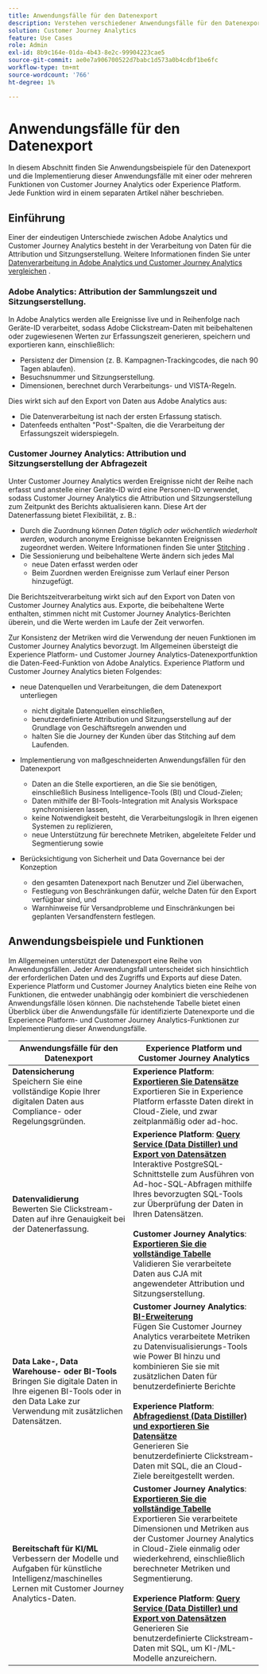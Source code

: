 ```yaml
---
title: Anwendungsfälle für den Datenexport
description: Verstehen verschiedener Anwendungsfälle für den Datenexport zum Customer Journey Analytics
solution: Customer Journey Analytics
feature: Use Cases
role: Admin
exl-id: 8b9c164e-01da-4b43-8e2c-99904223cae5
source-git-commit: ae0e7a906700522d7babc1d573a0b4cdbf1be6fc
workflow-type: tm+mt
source-wordcount: '766'
ht-degree: 1%

---
```


# Anwendungsfälle für den Datenexport

In diesem Abschnitt finden Sie Anwendungsbeispiele für den Datenexport und die Implementierung dieser Anwendungsfälle mit einer oder mehreren Funktionen von Customer Journey Analytics oder Experience Platform. Jede Funktion wird in einem separaten Artikel näher beschrieben.

## Einführung

Einer der eindeutigen Unterschiede zwischen Adobe Analytics und Customer Journey Analytics besteht in der Verarbeitung von Daten für die Attribution und Sitzungserstellung. Weitere Informationen finden Sie unter [Datenverarbeitung in Adobe Analytics und Customer Journey Analytics vergleichen](/help/getting-started/aa-vs-cja/data-processing-comparisons.md) .

### Adobe Analytics: Attribution der Sammlungszeit und Sitzungserstellung.

In Adobe Analytics werden alle Ereignisse live und in Reihenfolge nach Geräte-ID verarbeitet, sodass Adobe Clickstream-Daten mit beibehaltenen oder zugewiesenen Werten zur Erfassungszeit generieren, speichern und exportieren kann, einschließlich:

* Persistenz der Dimension (z. B. Kampagnen-Trackingcodes, die nach 90 Tagen ablaufen).
* Besuchsnummer und Sitzungserstellung.
* Dimensionen, berechnet durch Verarbeitungs- und VISTA-Regeln.

Dies wirkt sich auf den Export von Daten aus Adobe Analytics aus:

* Die Datenverarbeitung ist nach der ersten Erfassung statisch.
* Datenfeeds enthalten &quot;Post&quot;-Spalten, die die Verarbeitung der Erfassungszeit widerspiegeln.


### Customer Journey Analytics: Attribution und Sitzungserstellung der Abfragezeit

Unter Customer Journey Analytics werden Ereignisse nicht der Reihe nach erfasst und anstelle einer Geräte-ID wird eine Personen-ID verwendet, sodass Customer Journey Analytics die Attribution und Sitzungserstellung zum Zeitpunkt des Berichts aktualisieren kann. Diese Art der Datenerfassung bietet Flexibilität, z. B.:

* Durch die Zuordnung können _Daten täglich oder wöchentlich wiederholt werden_, wodurch anonyme Ereignisse bekannten Ereignissen zugeordnet werden. Weitere Informationen finden Sie unter [Stitching](../../stitching/overview.md) .
* Die Sessionierung und beibehaltene Werte ändern sich jedes Mal
   * neue Daten erfasst werden oder
   * Beim Zuordnen werden Ereignisse zum Verlauf einer Person hinzugefügt.

Die Berichtszeitverarbeitung wirkt sich auf den Export von Daten von Customer Journey Analytics aus. Exporte, die beibehaltene Werte enthalten, stimmen nicht mit Customer Journey Analytics-Berichten überein, und die Werte werden im Laufe der Zeit verworfen.

Zur Konsistenz der Metriken wird die Verwendung der neuen Funktionen im Customer Journey Analytics bevorzugt. Im Allgemeinen übersteigt die Experience Platform- und Customer Journey Analytics-Datenexportfunktion die Daten-Feed-Funktion von Adobe Analytics. Experience Platform und Customer Journey Analytics bieten Folgendes:

* neue Datenquellen und Verarbeitungen, die dem Datenexport unterliegen

   * nicht digitale Datenquellen einschließen,
   * benutzerdefinierte Attribution und Sitzungserstellung auf der Grundlage von Geschäftsregeln anwenden und
   * halten Sie die Journey der Kunden über das Stitching auf dem Laufenden.

* Implementierung von maßgeschneiderten Anwendungsfällen für den Datenexport

   * Daten an die Stelle exportieren, an die Sie sie benötigen, einschließlich Business Intelligence-Tools (BI) und Cloud-Zielen;
   * Daten mithilfe der BI-Tools-Integration mit Analysis Workspace synchronisieren lassen,
   * keine Notwendigkeit besteht, die Verarbeitungslogik in Ihren eigenen Systemen zu replizieren,
   * neue Unterstützung für berechnete Metriken, abgeleitete Felder und Segmentierung sowie

* Berücksichtigung von Sicherheit und Data Governance bei der Konzeption

   * den gesamten Datenexport nach Benutzer und Ziel überwachen,
   * Festlegung von Beschränkungen dafür, welche Daten für den Export verfügbar sind, und
   * Warnhinweise für Versandprobleme und Einschränkungen bei geplanten Versandfenstern festlegen.


## Anwendungsbeispiele und Funktionen

Im Allgemeinen unterstützt der Datenexport eine Reihe von Anwendungsfällen. Jeder Anwendungsfall unterscheidet sich hinsichtlich der erforderlichen Daten und des Zugriffs und Exports auf diese Daten. Experience Platform und Customer Journey Analytics bieten eine Reihe von Funktionen, die entweder unabhängig oder kombiniert die verschiedenen Anwendungsfälle lösen können. Die nachstehende Tabelle bietet einen Überblick über die Anwendungsfälle für identifizierte Datenexporte und die Experience Platform- und Customer Journey Analytics-Funktionen zur Implementierung dieser Anwendungsfälle.

| Anwendungsfälle für den Datenexport | Experience Platform und Customer Journey Analytics |
|---|---|
| **Datensicherung**<br/> Speichern Sie eine vollständige Kopie Ihrer digitalen Daten aus Compliance- oder Regelungsgründen. | **Experience Platform**: [**Exportieren Sie Datensätze**](export-datasets.md)<br/> Exportieren Sie in Experience Platform erfasste Daten direkt in Cloud-Ziele, und zwar zeitplanmäßig oder ad-hoc. |
| **Datenvalidierung**<br/> Bewerten Sie Clickstream-Daten auf ihre Genauigkeit bei der Datenerfassung. | **Experience Platform**: [**Query Service (Data Distiller) und Export von Datensätzen**](queryservice-export-datasets.md)<br/> Interaktive PostgreSQL-Schnittstelle zum Ausführen von Ad-hoc-SQL-Abfragen mithilfe Ihres bevorzugten SQL-Tools zur Überprüfung der Daten in Ihren Datensätzen.<br/><br/>**Customer Journey Analytics**: [**Exportieren Sie die vollständige Tabelle**](export-full-table.md)<br/> Validieren Sie verarbeitete Daten aus CJA mit angewendeter Attribution und Sitzungserstellung. |
| **Data Lake-, Data Warehouse- oder BI-Tools**<br/> Bringen Sie digitale Daten in Ihre eigenen BI-Tools oder in den Data Lake zur Verwendung mit zusätzlichen Datensätzen. | **Customer Journey Analytics**: [**BI-Erweiterung**](bi-extension.md)<br/> Fügen Sie Customer Journey Analytics verarbeitete Metriken zu Datenvisualisierungs-Tools wie Power BI hinzu und kombinieren Sie sie mit zusätzlichen Daten für benutzerdefinierte Berichte <br/><br/>**Experience Platform**: [**Abfragedienst (Data Distiller) und exportieren Sie Datensätze**](queryservice-export-datasets.md)<br> Generieren Sie benutzerdefinierte Clickstream-Daten mit SQL, die an Cloud-Ziele bereitgestellt werden. |
| **Bereitschaft für KI/ML**<br/> Verbessern der Modelle und Aufgaben für künstliche Intelligenz/maschinelles Lernen mit Customer Journey Analytics-Daten. | **Customer Journey Analytics**: [**Exportieren Sie die vollständige Tabelle**](export-full-table.md)<br/> Exportieren Sie verarbeitete Dimensionen und Metriken aus der Customer Journey Analytics in Cloud-Ziele einmalig oder wiederkehrend, einschließlich berechneter Metriken und Segmentierung.<br/><br/>**Experience Platform**: [**Query Service (Data Distiller) und Export von Datensätzen**](queryservice-export-datasets.md)<br/> Generieren Sie benutzerdefinierte Clickstream-Daten mit SQL, um KI-/ML-Modelle anzureichern. |
